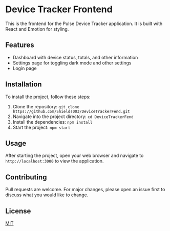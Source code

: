 # Device Tracker Frontend

This is the frontend for the Pulse Device Tracker application. It is built with React and Emotion for styling.

## Features

- Dashboard with device status, totals, and other information
- Settings page for toggling dark mode and other settings
- Login page

## Installation

To install the project, follow these steps:

1. Clone the repository: `git clone https://github.com/Shields003/DeviceTrackerFend.git`
2. Navigate into the project directory: `cd DeviceTrackerFend`
3. Install the dependencies: `npm install`
4. Start the project: `npm start`

## Usage

After starting the project, open your web browser and navigate to `http://localhost:3000` to view the application.

## Contributing

Pull requests are welcome. For major changes, please open an issue first to discuss what you would like to change.

## License

[MIT](https://choosealicense.com/licenses/mit/)
